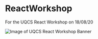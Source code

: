 # ReactWorkshop
For the UQCS React Workshop on 18/08/20

![Image of UQCS React Workshop Banner](https://scontent-syd2-1.xx.fbcdn.net/v/t1.0-9/116656820_3614742328538504_312854465328031544_o.jpg?_nc_cat=107&_nc_sid=340051&_nc_ohc=ZzoRPIIDHlQAX_cGbNS&_nc_ht=scontent-syd2-1.xx&oh=46b92169fed4798011cb0ac35e800c52&oe=5F5EE448)
